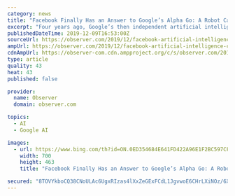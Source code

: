 ```yaml
---
category: news
title: "Facebook Finally Has an Answer to Google’s Alpha Go: A Robot Card Player"
excerpt: "Four years ago, Google’s then independent artificial intelligence (AI) arm, DeepMind Technologies, stunned the world when its robot chess player, AlphaGo, defeated the world’s best players of the board game Go—by a far margin. Now, Google’s big tech rival, Facebook, has built a similar AI that’s about to dethrone human players in a ..."
publishedDateTime: 2019-12-09T16:53:00Z
sourceUrl: https://observer.com/2019/12/facebook-artificial-intelligence-card-game-hanabi-robot-google-alphago/
ampUrl: https://observer.com/2019/12/facebook-artificial-intelligence-card-game-hanabi-robot-google-alphago/amp/
cdnAmpUrl: https://observer-com.cdn.ampproject.org/c/s/observer.com/2019/12/facebook-artificial-intelligence-card-game-hanabi-robot-google-alphago/amp/
type: article
quality: 43
heat: 43
published: false

provider:
  name: Observer
  domain: observer.com

topics:
  - AI
  - Google AI

images:
  - url: https://www.bing.com/th?id=ON.0ED354684E641FD422A96E1F2BC597CF
    width: 700
    height: 463
    title: "Facebook Finally Has an Answer to Google’s Alpha Go: A Robot Card Player"

secured: "8TOVYkboCQ38CNoULAc6UgxRIzas4lXxZeGExFCdL1JgvwoE6CHrLXiNOz/6Xu0tmKRALFsFpjLlfETpYR51bihBkvIdN2OU69yObqp86luX6Esyv1zoOSyw+IxwsiRbHUZv8RZLmhEi1GBYKPpI3BYaydmQ3li3O7arhcRjB+p+Oq2u93l3EKPGwUBR3YV+HHL2VPQpt1v9kBWRC8l65baS4sAcuIPCvzw4qnEoA99EcpRYY/q6hJzVUolWZO2gCr5GMiQdooQT7QBqFkV5dQ==;FH3X0MgS/HmeNK9tmuQEkw=="
---
```


